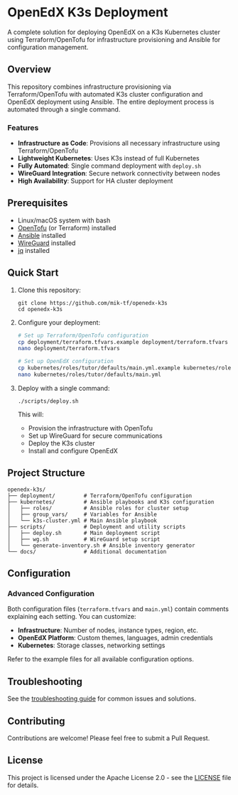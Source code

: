 # OpenEdX K3s Deployment

A complete solution for deploying OpenEdX on a K3s Kubernetes cluster using Terraform/OpenTofu for infrastructure provisioning and Ansible for configuration management.

## Overview

This repository combines infrastructure provisioning via Terraform/OpenTofu with automated K3s cluster configuration and OpenEdX deployment using Ansible. The entire deployment process is automated through a single command.

### Features

- **Infrastructure as Code**: Provisions all necessary infrastructure using Terraform/OpenTofu
- **Lightweight Kubernetes**: Uses K3s instead of full Kubernetes
- **Fully Automated**: Single command deployment with `deploy.sh`
- **WireGuard Integration**: Secure network connectivity between nodes
- **High Availability**: Support for HA cluster deployment

## Prerequisites

- Linux/macOS system with bash
- [OpenTofu](https://opentofu.org/) (or Terraform) installed
- [Ansible](https://www.ansible.com/) installed
- [WireGuard](https://www.wireguard.com/) installed
- [jq](https://stedolan.github.io/jq/) installed

## Quick Start

1. Clone this repository:
   ```
   git clone https://github.com/mik-tf/openedx-k3s
   cd openedx-k3s
   ```

2. Configure your deployment:
   ```bash
   # Set up Terraform/OpenTofu configuration
   cp deployment/terraform.tfvars.example deployment/terraform.tfvars
   nano deployment/terraform.tfvars
   
   # Set up OpenEdX configuration
   cp kubernetes/roles/tutor/defaults/main.yml.example kubernetes/roles/tutor/defaults/main.yml
   nano kubernetes/roles/tutor/defaults/main.yml
   ```

3. Deploy with a single command:
   ```
   ./scripts/deploy.sh
   ```

   This will:
   - Provision the infrastructure with OpenTofu
   - Set up WireGuard for secure communications
   - Deploy the K3s cluster
   - Install and configure OpenEdX

## Project Structure

```
openedx-k3s/
├── deployment/         # Terraform/OpenTofu configuration
├── kubernetes/         # Ansible playbooks and K3s configuration
│   ├── roles/          # Ansible roles for cluster setup
│   ├── group_vars/     # Variables for Ansible
│   └── k3s-cluster.yml # Main Ansible playbook
├── scripts/            # Deployment and utility scripts
│   ├── deploy.sh       # Main deployment script
│   ├── wg.sh           # WireGuard setup script
│   └── generate-inventory.sh # Ansible inventory generator
└── docs/               # Additional documentation
```

## Configuration

### Advanced Configuration

Both configuration files (`terraform.tfvars` and `main.yml`) contain comments explaining each setting. You can customize:

- **Infrastructure**: Number of nodes, instance types, region, etc.
- **OpenEdX Platform**: Custom themes, languages, admin credentials
- **Kubernetes**: Storage classes, networking settings

Refer to the example files for all available configuration options.

## Troubleshooting

See the [troubleshooting guide](docs/troubleshooting.md) for common issues and solutions.

## Contributing

Contributions are welcome! Please feel free to submit a Pull Request.

## License

This project is licensed under the Apache License 2.0 - see the [LICENSE](LICENSE) file for details.
